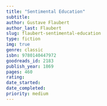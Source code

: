 ```yaml
---
title: "Sentimental Education"
subtitle: 
author: Gustave Flaubert
author_last: Flaubert
slug: flaubert-sentimental-education
type: fiction
img: true
genre: classic
isbn: 9780140447972
goodreads_id: 2183
publish_year: 1869
pages: 460
rating: 
date_started:
date_completed:
priority: medium
---
```

